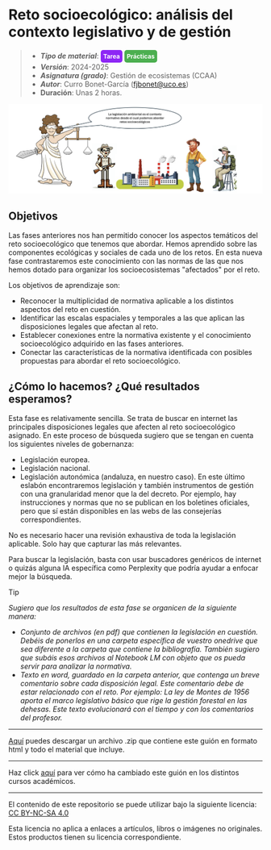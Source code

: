 #  Reto socioecológico: análisis del contexto legislativo y de gestión

> + **_Tipo de material_**: <span style="display: inline-block; font-size: 12px; color: white; background-color: #8D26F5; border-radius: 5px; padding: 5px; font-weight: bold;"> Tarea</span> <span style="display: inline-block; font-size: 12px; color: white; background-color: #4caf50; border-radius: 5px; padding: 5px; font-weight: bold;"> Prácticas</span>
> + **_Versión_**: 2024-2025
> + **_Asignatura (grado)_**: Gestión de ecosistemas (CCAA)
> + **_Autor_**: Curro Bonet-García (fjbonet@uco.es)
> + **Duración**: Unas 2 horas.

![portada](https://raw.githubusercontent.com/aprendiendo-cosas/P_legislacion_reto_gesteco_ccaa/main/imagenes/portada.png)



## Objetivos 

Las fases anteriores nos han permitido conocer los aspectos temáticos del reto socioecológico que tenemos que abordar. Hemos aprendido sobre las componentes ecológicas y sociales de cada uno de los retos. En esta nueva fase contrastaremos este conocimiento con las normas de las que nos hemos dotado para organizar los socioecosistemas "afectados" por el reto. 

Los objetivos de aprendizaje son:

- Reconocer la multiplicidad de normativa aplicable a los distintos aspectos del reto en cuestión.
- Identificar las escalas espaciales y temporales a las que aplican las disposiciones legales que afectan al reto.
- Establecer conexiones entre la normativa existente y el conocimiento socioecológico adquirido en las fases anteriores. 
- Conectar las características de la normativa identificada con posibles propuestas para abordar el reto socioecológico.



## ¿Cómo lo hacemos? ¿Qué resultados esperamos?
Esta fase es relativamente sencilla. Se trata de buscar en internet las principales disposiciones legales que afecten al reto socioecológico asignado. En este proceso de búsqueda sugiero que se tengan en cuenta los siguientes niveles de gobernanza:

+ Legislación europea.
+ Legislación nacional.
+ Legislación autonómica (andaluza, en nuestro caso). En este último eslabón encontraremos legislación y también instrumentos de gestión con una granularidad menor que la del decreto. Por ejemplo, hay instrucciones y normas que no se publican en los boletines oficiales, pero que sí están disponibles en las webs de las consejerías correspondientes.

No es necesario hacer una revisión exhaustiva de toda la legislación aplicable. Solo hay que capturar las más relevantes. 

Para buscar la legislación, basta con usar buscadores genéricos de internet o quizás alguna IA específica como Perplexity que podría ayudar a enfocar mejor la búsqueda. 




> [!TIP] 
> *Sugiero que los resultados de esta fase se organicen de la siguiente manera:*
>
> + *Conjunto de archivos (en pdf) que contienen la legislación en cuestión. Debéis de ponerlos en una carpeta específica de vuestro onedrive que sea diferente a la carpeta que contiene la bibliografía. También sugiero que subáis esos archivos al Notebook LM con objeto que os pueda servir para analizar la normativa.*
> + *Texto en word, guardado en la carpeta anterior, que contenga un breve comentario sobre cada disposición legal. Este comentario debe de estar relacionado con el reto. Por ejemplo: La ley de Montes de 1956 aporta el marco legislativo básico que rige la gestión forestal en las dehesas. Este texto evolucionará con el tiempo y con los comentarios del profesor.*





****

[Aquí](https://github.com/aprendiendo-cosas/P_legislacion_reto_gesteco_ccaa/archive/refs/tags/2024_2025.zip) puedes descargar un archivo .zip que contiene este guión en formato html y todo el material que incluye.

****
Haz click [aquí](https://github.com/aprendiendo-cosas/P_legislacion_reto_gesteco_ccaa/releases) para ver cómo ha cambiado este guión en los distintos cursos académicos.

****
 <p xmlns:cc="http://creativecommons.org/ns#" >El contenido de este repositorio se puede utilizar bajo la siguiente licencia:  <a  href="https://creativecommons.org/licenses/by-nc-sa/4.0/?ref=chooser-v1"  target="_blank" rel="license noopener noreferrer"  style="display:inline-block;">CC BY-NC-SA 4.0<img  style="height:22px!important;margin-left:3px;vertical-align:text-bottom;"   src="https://mirrors.creativecommons.org/presskit/icons/cc.svg?ref=chooser-v1"  alt=""><img  style="height:22px!important;margin-left:3px;vertical-align:text-bottom;"   src="https://mirrors.creativecommons.org/presskit/icons/by.svg?ref=chooser-v1"  alt=""><img  style="height:22px!important;margin-left:3px;vertical-align:text-bottom;"   src="https://mirrors.creativecommons.org/presskit/icons/nc.svg?ref=chooser-v1"  alt=""><img  style="height:22px!important;margin-left:3px;vertical-align:text-bottom;"   src="https://mirrors.creativecommons.org/presskit/icons/sa.svg?ref=chooser-v1"  alt=""></a></p> 

<p>Esta licencia no aplica a enlaces a artículos, libros o imágenes no originales. Estos productos tienen su licencia correspondiente.</p>

